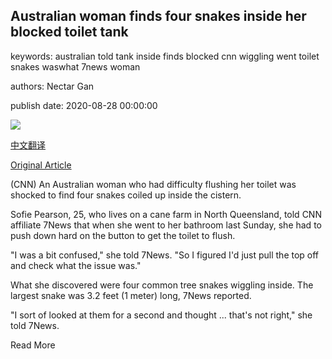 ## Australian woman finds four snakes inside her blocked toilet tank

keywords: australian told tank inside finds blocked cnn wiggling went toilet snakes waswhat 7news woman

authors: Nectar Gan

publish date: 2020-08-28 00:00:00

![](https://cdn.cnn.com/cnnnext/dam/assets/200828021036-australia-snake-toilet-super-tease.jpg)

[中文翻译](Australian%20woman%20finds%20four%20snakes%20inside%20her%20blocked%20toilet%20tank_zh.md)

[Original Article](https://edition.cnn.com/2020/08/28/australia/australia-snake-toilet-tank-intl-hnk-scli/index.html)

(CNN) An Australian woman who had difficulty flushing her toilet was shocked to find four snakes coiled up inside the cistern.

Sofie Pearson, 25, who lives on a cane farm in North Queensland, told CNN affiliate 7News that when she went to her bathroom last Sunday, she had to push down hard on the button to get the toilet to flush.

"I was a bit confused," she told 7News. "So I figured I'd just pull the top off and check what the issue was."

What she discovered were four common tree snakes wiggling inside. The largest snake was 3.2 feet (1 meter) long, 7News reported.

"I sort of looked at them for a second and thought ... that's not right," she told 7News.

Read More